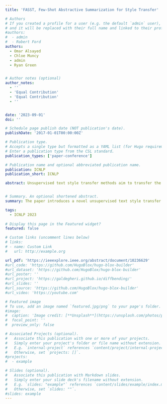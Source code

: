 ```yaml
---
title: 'FASST, Few-Shot Abstractive Summarization for Style Transfer'

# Authors
# If you created a profile for a user (e.g. the default `admin` user), write the username (folder name) here
# and it will be replaced with their full name and linked to their profile.
#authors:
#  - admin
#  - Robert Ford
authors:
  - Omar Alsayed 
  - Chloe Muncy 
  - admin 
  - Ryan Green


# Author notes (optional)
author_notes:
  - ''
  - 'Equal Contribution'
  - 'Equal Contribution'
  - ''


date: '2023-09-01'
doi: ''

# Schedule page publish date (NOT publication's date).
publishDate: '2017-01-01T00:00:00Z'

# Publication type.
# Accepts a single type but formatted as a YAML list (for Hugo requirements).
# Enter a publication type from the CSL standard.
publication_types: ['paper-conference']

# Publication name and optional abbreviated publication name.
publication: ICNLP
publication_short: ICNLP

abstract: Unsupervised text style transfer methods aim to transfer the style of the text without affecting its fundamental meaning using non-parallel data. Although previous work has explored few-shot learning for this task, incorporating few-shot abstractive summarization and its benefits have not yet been explored. Hence, we propose a novel unsupervised text style transfer approach using few-shot abstractive summarization. In our method, we infer a vector space embedding for the corpora and align the source-target embeddings using their vector space centroids. A set of nearest neighbors is retrieved for every source text unit from the target style based on their semantic similarity in the aligned vector space. Multiple subsets of nearest neighbors are extracted and summarized using a language model with a reranking procedure to optimize the style transfer quality, which achieves state-of-the-art results on automatic evaluation metrics. 


# Summary. An optional shortened abstract.
summary: The paper introduces a novel unsupervised text style transfer method using few-shot abstractive summarization. This approach aligns vector space embeddings of source and target texts, selects nearest neighbors based on semantic similarity, and reranks the summarization. This method significantly improves style transfer quality and achieves soa results in automatic evaluation metrics. 

tags:
  - ICNLP 2023
  
# Display this page in the Featured widget?
featured: false

# Custom links (uncomment lines below)
# links:
# - name: Custom Link
#   url: http://example.org

url_pdf: 'https://ieeexplore.ieee.org/abstract/document/10236629'
#url_code: 'https://github.com/HugoBlox/hugo-blox-builder'
#url_dataset: 'https://github.com/HugoBlox/hugo-blox-builder'
#url_poster: ''
#url_project: 'https://galdegheri.github.io/diffbending/'
#url_slides: ''
#url_source: 'https://github.com/HugoBlox/hugo-blox-builder'
#url_video: 'https://youtube.com'

# Featured image
# To use, add an image named `featured.jpg/png` to your page's folder.
#image:
#  caption: 'Image credit: [**Unsplash**](https://unsplash.com/photos/pLCdAaMFLTE)'
#  focal_point: ''
#  preview_only: false

# Associated Projects (optional).
#   Associate this publication with one or more of your projects.
#   Simply enter your project's folder or file name without extension.
#   E.g. `internal-project` references `content/project/internal-project/index.md`.
#   Otherwise, set `projects: []`.
#projects:
#  - example

# Slides (optional).
#   Associate this publication with Markdown slides.
#   Simply enter your slide deck's filename without extension.
#   E.g. `slides: "example"` references `content/slides/example/index.md`.
#   Otherwise, set `slides: ""`.
#slides: example
---
```




